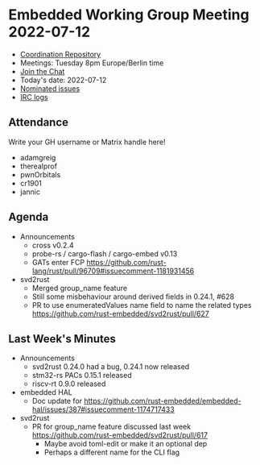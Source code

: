 # Embedded Working Group Meeting 2022-07-12

* [Coordination Repository]
* Meetings: Tuesday 8pm Europe/Berlin time
* [Join the Chat]
* Today's date: 2022-07-12
* [Nominated issues](https://github.com/search?q=org%3Arust-embedded+label%3Anominated+is%3Aopen&type=Issues)
* [IRC logs]

[Coordination Repository]: https://github.com/rust-embedded/wg
[Join the Chat]: https://riot.im/app/#/room/#rust-embedded:matrix.org
[IRC logs]: https://libera.irclog.whitequark.org/rust-embedded/2022-07-12

## Attendance

Write your GH username or Matrix handle here!

* adamgreig
* therealprof
* pwnOrbitals
* cr1901
* jannic

## Agenda

* Announcements
    * cross v0.2.4
    * probe-rs / cargo-flash / cargo-embed v0.13
    * GATs enter FCP https://github.com/rust-lang/rust/pull/96709#issuecomment-1181931456
* svd2rust
    * Merged group_name feature
    * Still some misbehaviour around derived fields in 0.24.1, #628
    * PR to use enumeratedValues name field to name the related types https://github.com/rust-embedded/svd2rust/pull/627

## Last Week's Minutes

* Announcements
    * svd2rust 0.24.0 had a bug, 0.24.1 now released
    * stm32-rs PACs 0.15.1 released
    * riscv-rt 0.9.0 released
* embedded HAL
    * Doc update for https://github.com/rust-embedded/embedded-hal/issues/387#issuecomment-1174717433
* svd2rust
    * PR for group_name feature discussed last week https://github.com/rust-embedded/svd2rust/pull/617
        * Maybe avoid toml-edit or make it an optional dep
        * Perhaps a different name for the CLI flag
